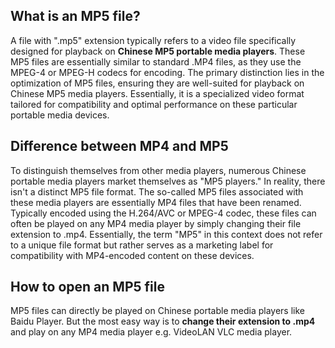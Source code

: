 ## What is an MP5 file?

A file with ".mp5" extension typically refers to a video file specifically designed for playback on **Chinese MP5 portable media players**. These MP5 files are essentially similar to standard .MP4 files, as they use the MPEG-4 or MPEG-H codecs for encoding. The primary distinction lies in the optimization of MP5 files, ensuring they are well-suited for playback on Chinese MP5 media players. Essentially, it is a specialized video format tailored for compatibility and optimal performance on these particular portable media devices.

## Difference between MP4 and MP5

To distinguish themselves from other media players, numerous Chinese portable media players market themselves as "MP5 players." In reality, there isn't a distinct MP5 file format. The so-called MP5 files associated with these media players are essentially MP4 files that have been renamed. Typically encoded using the H.264/AVC or MPEG-4 codec, these files can often be played on any MP4 media player by simply changing their file extension to .mp4. Essentially, the term "MP5" in this context does not refer to a unique file format but rather serves as a marketing label for compatibility with MP4-encoded content on these devices.

## How to open an MP5 file

MP5 files can directly be played on Chinese portable media players like Baidu Player. But the most easy way is to **change their extension to .mp4** and play on any MP4 media player e.g. VideoLAN VLC media player.










